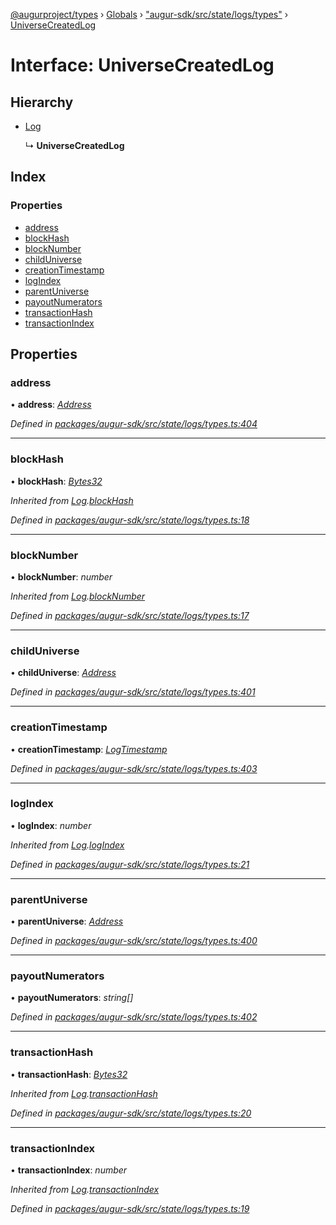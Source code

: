 [@augurproject/types](../README.md) › [Globals](../globals.md) › ["augur-sdk/src/state/logs/types"](../modules/_augur_sdk_src_state_logs_types_.md) › [UniverseCreatedLog](_augur_sdk_src_state_logs_types_.universecreatedlog.md)

# Interface: UniverseCreatedLog

## Hierarchy

* [Log](_augur_sdk_src_state_logs_types_.log.md)

  ↳ **UniverseCreatedLog**

## Index

### Properties

* [address](_augur_sdk_src_state_logs_types_.universecreatedlog.md#address)
* [blockHash](_augur_sdk_src_state_logs_types_.universecreatedlog.md#blockhash)
* [blockNumber](_augur_sdk_src_state_logs_types_.universecreatedlog.md#blocknumber)
* [childUniverse](_augur_sdk_src_state_logs_types_.universecreatedlog.md#childuniverse)
* [creationTimestamp](_augur_sdk_src_state_logs_types_.universecreatedlog.md#creationtimestamp)
* [logIndex](_augur_sdk_src_state_logs_types_.universecreatedlog.md#logindex)
* [parentUniverse](_augur_sdk_src_state_logs_types_.universecreatedlog.md#parentuniverse)
* [payoutNumerators](_augur_sdk_src_state_logs_types_.universecreatedlog.md#payoutnumerators)
* [transactionHash](_augur_sdk_src_state_logs_types_.universecreatedlog.md#transactionhash)
* [transactionIndex](_augur_sdk_src_state_logs_types_.universecreatedlog.md#transactionindex)

## Properties

###  address

• **address**: *[Address](../modules/_augur_sdk_src_state_logs_types_.md#address)*

*Defined in [packages/augur-sdk/src/state/logs/types.ts:404](https://github.com/AugurProject/augur/blob/69c4be52bf/packages/augur-sdk/src/state/logs/types.ts#L404)*

___

###  blockHash

• **blockHash**: *[Bytes32](../modules/_augur_sdk_src_state_logs_types_.md#bytes32)*

*Inherited from [Log](_augur_sdk_src_state_logs_types_.log.md).[blockHash](_augur_sdk_src_state_logs_types_.log.md#blockhash)*

*Defined in [packages/augur-sdk/src/state/logs/types.ts:18](https://github.com/AugurProject/augur/blob/69c4be52bf/packages/augur-sdk/src/state/logs/types.ts#L18)*

___

###  blockNumber

• **blockNumber**: *number*

*Inherited from [Log](_augur_sdk_src_state_logs_types_.log.md).[blockNumber](_augur_sdk_src_state_logs_types_.log.md#blocknumber)*

*Defined in [packages/augur-sdk/src/state/logs/types.ts:17](https://github.com/AugurProject/augur/blob/69c4be52bf/packages/augur-sdk/src/state/logs/types.ts#L17)*

___

###  childUniverse

• **childUniverse**: *[Address](../modules/_augur_sdk_src_state_logs_types_.md#address)*

*Defined in [packages/augur-sdk/src/state/logs/types.ts:401](https://github.com/AugurProject/augur/blob/69c4be52bf/packages/augur-sdk/src/state/logs/types.ts#L401)*

___

###  creationTimestamp

• **creationTimestamp**: *[LogTimestamp](../modules/_augur_sdk_src_state_logs_types_.md#logtimestamp)*

*Defined in [packages/augur-sdk/src/state/logs/types.ts:403](https://github.com/AugurProject/augur/blob/69c4be52bf/packages/augur-sdk/src/state/logs/types.ts#L403)*

___

###  logIndex

• **logIndex**: *number*

*Inherited from [Log](_augur_sdk_src_state_logs_types_.log.md).[logIndex](_augur_sdk_src_state_logs_types_.log.md#logindex)*

*Defined in [packages/augur-sdk/src/state/logs/types.ts:21](https://github.com/AugurProject/augur/blob/69c4be52bf/packages/augur-sdk/src/state/logs/types.ts#L21)*

___

###  parentUniverse

• **parentUniverse**: *[Address](../modules/_augur_sdk_src_state_logs_types_.md#address)*

*Defined in [packages/augur-sdk/src/state/logs/types.ts:400](https://github.com/AugurProject/augur/blob/69c4be52bf/packages/augur-sdk/src/state/logs/types.ts#L400)*

___

###  payoutNumerators

• **payoutNumerators**: *string[]*

*Defined in [packages/augur-sdk/src/state/logs/types.ts:402](https://github.com/AugurProject/augur/blob/69c4be52bf/packages/augur-sdk/src/state/logs/types.ts#L402)*

___

###  transactionHash

• **transactionHash**: *[Bytes32](../modules/_augur_sdk_src_state_logs_types_.md#bytes32)*

*Inherited from [Log](_augur_sdk_src_state_logs_types_.log.md).[transactionHash](_augur_sdk_src_state_logs_types_.log.md#transactionhash)*

*Defined in [packages/augur-sdk/src/state/logs/types.ts:20](https://github.com/AugurProject/augur/blob/69c4be52bf/packages/augur-sdk/src/state/logs/types.ts#L20)*

___

###  transactionIndex

• **transactionIndex**: *number*

*Inherited from [Log](_augur_sdk_src_state_logs_types_.log.md).[transactionIndex](_augur_sdk_src_state_logs_types_.log.md#transactionindex)*

*Defined in [packages/augur-sdk/src/state/logs/types.ts:19](https://github.com/AugurProject/augur/blob/69c4be52bf/packages/augur-sdk/src/state/logs/types.ts#L19)*
